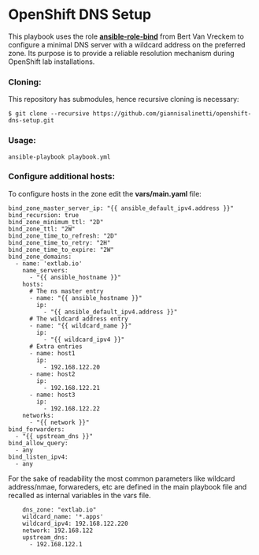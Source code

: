 # OpenShift DNS Setup

This playbook uses the role [**ansible-role-bind**](https://github.com/bertvv/ansible-role-bind) 
from Bert Van Vreckem to configure a minimal DNS server with a wildcard address 
on the preferred zone.
Its purpose is to provide a reliable resolution mechanism during OpenShift lab 
installations.

### Cloning:

This repository has submodules, hence recursive cloning is necessary:

```
$ git clone --recursive https://github.com/giannisalinetti/openshift-dns-setup.git
```

### Usage:

```
ansible-playbook playbook.yml
```

### Configure additional hosts:
To configure hosts in the zone edit the **vars/main.yaml** file:

```
bind_zone_master_server_ip: "{{ ansible_default_ipv4.address }}" 
bind_recursion: true
bind_zone_minimum_ttl: "2D"
bind_zone_ttl: "2W"
bind_zone_time_to_refresh: "2D"
bind_zone_time_to_retry: "2H"
bind_zone_time_to_expire: "2W"
bind_zone_domains:
  - name: 'extlab.io'
    name_servers:
      - "{{ ansible_hostname }}"
    hosts:
      # The ns master entry
      - name: "{{ ansible_hostname }}"
        ip: 
          - "{{ ansible_default_ipv4.address }}"
      # The wildcard address entry
      - name: "{{ wildcard_name }}"
        ip: 
          - "{{ wildcard_ipv4 }}"
      # Extra entries
      - name: host1
        ip:
          - 192.168.122.20
      - name: host2
        ip:
          - 192.168.122.21
      - name: host3
        ip:
          - 192.168.122.22
    networks:
      - "{{ network }}"
bind_forwarders:
  - "{{ upstream_dns }}"
bind_allow_query:
  - any
bind_listen_ipv4:
  - any
```

For the sake of readability the most common parameters like wildcard address/nmae,
forwareders, etc are defined in the main playbook file and recalled as internal
variables in the vars file.

```
    dns_zone: "extlab.io"
    wildcard_name: '*.apps'
    wildcard_ipv4: 192.168.122.220
    network: 192.168.122
    upstream_dns:
      - 192.168.122.1
```

